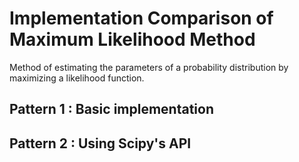 # Implementation Comparison of Maximum Likelihood Method 
Method of estimating the parameters of a probability distribution by maximizing a likelihood function.

## Pattern 1 : Basic implementation 

## Pattern 2 :  Using Scipy's API

